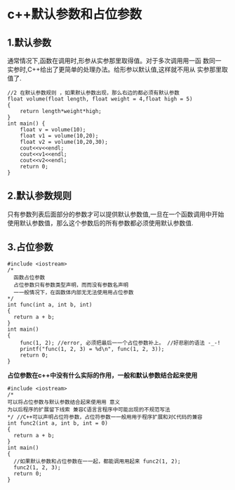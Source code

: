 # c++默认参数和占位参数

## 1.默认参数

通常情况下,函数在调用时,形参从实参那里取得值。对于多次调用用一函 数同一 实参时,C++给出了更简单的处理办法。给形参以默认值,这样就不用从 实参那里取值了.

```text
//2 在默认参数规则 ，如果默认参数出现，那么右边的都必须有默认参数
float volume(float length, float weight = 4,float high = 5)
{
    return length*weight*high;
}
int main() {
    float v = volume(10);
    float v1 = volume(10,20);
    float v2 = volume(10,20,30);
    cout<<v<<endl;
    cout<<v1<<endl;
    cout<<v2<<endl;
    return 0;
}
```

## 2.默认参数规则

只有参数列表后面部分的参数才可以提供默认参数值,一旦在一个函数调用中开始使用默认参数值，那么这个参数后的所有参数都必须使用默认参数值.

## 3.占位参数

```text
#include <iostream>
/*
  函数占位参数
  占位参数只有参数类型声明，⽽而没有参数名声明
  ⼀一般情况下，在函数体内部⽆无法使⽤用占位参数
*/
int func(int a, int b, int)
{
  return a + b;
}
int main()
{
    func(1, 2); //error, 必须把最后⼀一个占位参数补上。 //好悲剧的语法 -_-!
    printf("func(1, 2, 3) = %d\n", func(1, 2, 3));
    return 0;
}
```

**占位参数在c++中没有什么实际的作用，一般和默认参数结合起来使用**

```text
#include <iostream>
/*
可以将占位参数与默认参数结合起来使⽤用 意义
为以后程序的扩展留下线索 兼容C语⾔言程序中可能出现的不规范写法
*/ //C++可以声明占位符参数，占位符参数⼀一般⽤用于程序扩展和对C代码的兼容
int func2(int a, int b, int = 0)
{
  return a + b;
}
int main()
{
  //如果默认参数和占位参数在⼀一起，都能调⽤用起来 func2(1, 2);
  func2(1, 2, 3);
  return 0;
}
```

